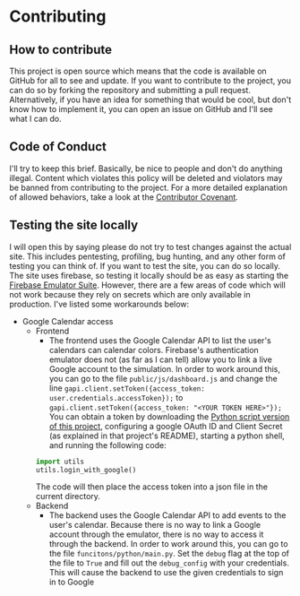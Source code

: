# Contributing
## How to contribute
This project is open source which means that the code is available on GitHub for all to see and update. If you want to contribute to the project, you can do so by forking the repository and submitting a pull request. Alternatively, if you have an idea for something that would be cool, but don't know how to implement it, you can open an issue on GitHub and I'll see what I can do.

## Code of Conduct
I'll try to keep this brief. Basically, be nice to people and don't do anything illegal. Content which violates this policy will be deleted and violators may be banned from contributing to the project. For a more detailed explanation of allowed behaviors, take a look at the [Contributor Covenant](https://www.contributor-covenant.org/version/2/1/code_of_conduct/).

## Testing the site locally
I will open this by saying please do not try to test changes against the actual site. This includes pentesting, profiling, bug hunting, and any other form of testing you can think of. If you want to test the site, you can do so locally. The site uses firebase, so testing it locally should be as easy as starting the [Firebase Emulator Suite](https://firebase.google.com/docs/emulator-suite/connect_and_prototype). However, there are a few areas of code which will not work because they rely on secrets which are only available in production. I've listed some workarounds below:
* Google Calendar access
  * Frontend
    * The frontend uses the Google Calendar API to list the user's calendars can calendar colors. Firebase's authentication emulator does not (as far as I can tell) allow you to link a live Google account to the simulation. In order to work around this, you can go to the file `public/js/dashboard.js` and change the line `gapi.client.setToken({access_token: user.credentials.accessToken});` to `gapi.client.setToken({access_token: "<YOUR TOKEN HERE>"});` You can obtain a token by downloading the [Python script version of this project](https://github.com/CoolSpy3/gradescope-calendar), configuring a google OAuth ID and Client Secret (as explained in that project's README), starting a python shell, and running the following code:
    ```python
    import utils
    utils.login_with_google()
    ```
    The code will then place the access token into a json file in the current directory.
  * Backend
    * The backend uses the Google Calendar API to add events to the user's calendar. Because there is no way to link a Google account through the emulator, there is no way to access it through the backend. In order to work around this, you can go to the file `funcitons/python/main.py`. Set the `debug` flag at the top of the file to `True` and fill out the `debug_config` with your credentials. This will cause the backend to use the given credentials to sign in to Google
